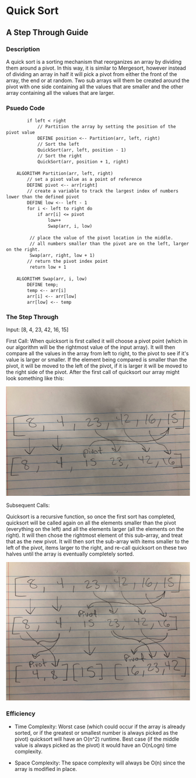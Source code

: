 # Quick Sort
## A Step Through Guide

### Description
A quick sort is a sorting mechanism that reorganizes an array by dividing them around a pivot. In this way, it is similar to Mergesort, however instead of dividing an array in half it will pick a pivot from either the front of the array, the end or at random. Two sub arrays will them be created around the pivot with one side containing all the values that are smaller and the other array containing all the values that are larger.

### Psuedo Code
``` ALGORITHM QuickSort(arr, left, right)
        if left < right
            // Partition the array by setting the position of the pivot value 
            DEFINE position <-- Partition(arr, left, right)
            // Sort the left
            QuickSort(arr, left, position - 1)
            // Sort the right
            QuickSort(arr, position + 1, right)
    
    ALGORITHM Partition(arr, left, right)
        // set a pivot value as a point of reference
        DEFINE pivot <-- arr[right]
        // create a variable to track the largest index of numbers lower than the defined pivot
        DEFINE low <-- left - 1
        for i <- left to right do
            if arr[i] <= pivot
                low++
                Swap(arr, i, low)
    
         // place the value of the pivot location in the middle.
         // all numbers smaller than the pivot are on the left, larger on the right. 
         Swap(arr, right, low + 1)
        // return the pivot index point
         return low + 1
    
    ALGORITHM Swap(arr, i, low)
        DEFINE temp;
        temp <-- arr[i]
        arr[i] <-- arr[low]
        arr[low] <-- temp 
```

### The Step Through

Input: [8, 4, 23, 42, 16, 15]

First Call:
When quicksort is first called it will choose a pivot point (which in our algorithm will be the rightmost value of the input array). It will then compare all the values in the array from left to right, to the pivot to see if it's value is larger or smaller. If the element being compared is smaller than the pivot, it will be moved to the left of the pivot, if it is larger it will be moved to the right side of the pivot. After the first call of quicksort our array might look something like this:

![First Sort](assets/q1.jpg)

Subsequent Calls:

Quicksort is a recursive function, so once the first sort has completed, quicksort will be called again on all the elements smaller than the pivot (everything on the left) and all the elements larger (all the elements on the right). It will then chose the rightmost element of this sub-array, and treat that as the new pivot. It will then sort the sub-array with items smaller to the left of the pivot, items larger to the right, and re-call quicksort on these two halves until the array is eventually completely sorted.

![All the Sorts](assets/q2.jpg)


### Efficiency

- Time Complexity: Worst case (which could occur if the array is already sorted, or if the greatest or smallest number is always picked as the pivot) quicksort will have an O(n^2) runtime. Best case (if the middle value is always picked as the pivot) it would have an O(nLogn) time complexity.

- Space Complexity: The space complexity will always be O(n) since the array is modified in place.
